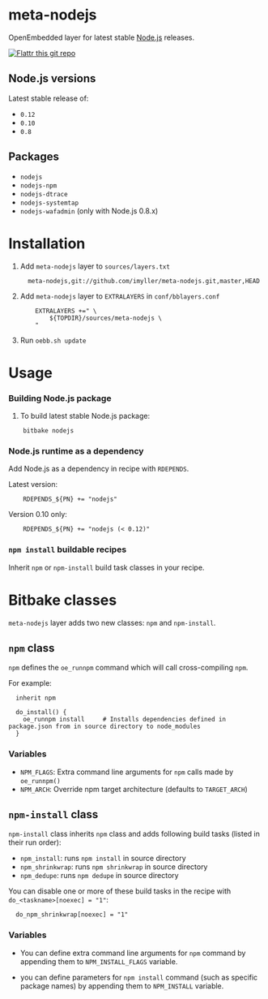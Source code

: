 meta-nodejs
===========
OpenEmbedded layer for latest stable [Node.js](https://nodejs.org/ "Node.js") releases. 

[![Flattr this git repo](http://api.flattr.com/button/flattr-badge-large.png)](https://flattr.com/submit/auto?user_id=imyller&url=https://github.com/imyller/meta-nodejs&title=meta-nodejs&language=&tags=github&category=software)

## Node.js versions

Latest stable release of:
* `0.12`
* `0.10`
* `0.8`

## Packages

* `nodejs`
* `nodejs-npm`
* `nodejs-dtrace`
* `nodejs-systemtap`
* `nodejs-wafadmin` (only with Node.js 0.8.x)

Installation
============

1. Add `meta-nodejs` layer to `sources/layers.txt`

    ```
      meta-nodejs,git://github.com/imyller/meta-nodejs.git,master,HEAD
    ```
    
2. Add `meta-nodejs` layer to `EXTRALAYERS` in `conf/bblayers.conf`

    ```
        EXTRALAYERS +=" \
            ${TOPDIR}/sources/meta-nodejs \
        "
    ```
  
3. Run `oebb.sh update`

Usage
=====

### Building Node.js package

1. To build latest stable Node.js package:

```
    bitbake nodejs
```

### Node.js runtime as a dependency

Add Node.js as a dependency in recipe with `RDEPENDS`.

Latest version:

```
    RDEPENDS_${PN} += "nodejs"
```

Version 0.10 only:

```
    RDEPENDS_${PN} += "nodejs (< 0.12)"
```

### `npm install` buildable recipes

Inherit `npm` or `npm-install` build task classes in your recipe.

Bitbake classes 
===============

`meta-nodejs` layer adds two new classes: `npm` and `npm-install`.

## `npm` class

`npm` defines the `oe_runnpm` command which will call cross-compiling `npm`.

For example:

```
  inherit npm
      
  do_install() {
    oe_runnpm install     # Installs dependencies defined in package.json from in source directory to node_modules
  }
```

### Variables
      
 * `NPM_FLAGS`: Extra command line arguments for `npm` calls made by `oe_runnpm()`
 * `NPM_ARCH`: Override npm target architecture (defaults to `TARGET_ARCH`)
      
## `npm-install` class

`npm-install` class inherits `npm` class and adds following build tasks (listed in their run order):

  * `npm_install`: runs `npm install` in source directory
  * `npm_shrinkwrap`: runs `npm shrinkwrap` in source directory
  * `npm_dedupe`: runs `npm dedupe` in source directory

You can disable one or more of these build tasks in the recipe with `do_<taskname>[noexec] = "1"`:

```
  do_npm_shrinkwrap[noexec] = "1"
```

### Variables

* You can define extra command line arguments for `npm` command by appending them to `NPM_INSTALL_FLAGS` variable.

* you can define parameters for `npm install` command (such as specific package names) by appending them to `NPM_INSTALL` variable.

